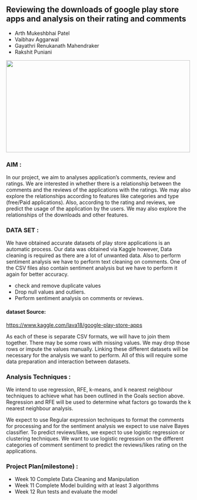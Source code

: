 
## Reviewing the downloads of google play store apps and analysis on their rating and comments

* Arth Mukeshbhai Patel
* Vaibhav Aggarwal
* Gayathri Renukanath Mahendraker
* Rakshit Puniani
<img src='https://d35fo82fjcw0y8.cloudfront.net/2019/01/10100854/CleverTap-Premium-Apps-DataStudy-Header-e1551689672716.png' height='250px' width='500px'>

### AIM :

In our project, we aim to analyses application’s comments, review and ratings. We are interested in whether there is a relationship between the comments and the reviews of the applications with the ratings. We may also explore the relationships according to features like categories and type (free/Paid applications). Also, according to the rating and reviews, we predict the usage of the application by the users. We may also explore the relationships of the downloads and other features.

### DATA SET :

We have obtained accurate datasets of play store applications is an automatic process. Our data was obtained via Kaggle however, Data cleaning is required as there are a lot of unwanted data. Also to perform sentiment analysis we have to perform text cleaning on comments. One of the CSV files also contain sentiment analysis but we have to perform it again for better accuracy. 
* check and remove duplicate values
* Drop null values and outliers.
* Perform sentiment analysis on comments or reviews.

#### dataset Source:
https://www.kaggle.com/lava18/google-play-store-apps

As each of these is separate CSV formats, we will have to join them together. There may be some rows with missing values. We may drop those rows or impute the values manually. Linking these different datasets will be necessary for the analysis we want to perform. All of this will require some data preparation and interaction between datasets.


### Analysis Techniques :

We intend to use regression, RFE, k-means, and k nearest neighbour techniques to achieve what has been outlined in the Goals section above. Regression and RFE will be used to determine what factors go towards the k nearest neighbour analysis.

We expect to use Regular expression techniques to format the comments for processing and for the sentiment analysis we expect to use naive Bayes classifier. To predict reviews/likes, we expect to use logistic regression or clustering techniques. We want to use logistic regression on the different categories of comment sentiment to predict the reviews/likes rating on the applications. 


### Project Plan(milestone) :
* Week 10 Complete Data Cleaning and Manipulation
* Week 11 Complete Model building with at least 3 algorithms
* Week 12 Run tests and evaluate the model

